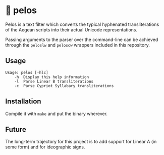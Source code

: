 # 📜 pelos

Pelos is a text filter which converts the typical hyphenated transliterations of the Aegean scripts into their actual Unicode representations.

Passing arguments to the parser over the command-line can be achieved through the `peloslw` and `peloscw` wrappers included in this repository.

## Usage

```
Usage: pelos [-hlc]
	-h	Display this help information
	-l	Parse Linear B transliterations
	-c	Parse Cypriot Syllabary transliterations
```

## Installation

Compile it with `make` and put the binary wherever.

## Future

The long-term trajectory for this project is to add support for Linear A (in some form) and for ideographic signs.